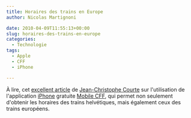 ```yaml
---
title: Horaires des trains en Europe
author: Nicolas Martignoni

date: 2010-04-09T11:55:13+00:00
slug: horaires-des-trains-en-europe
categories:
  - Technologie
tags:
  - Apple
  - CFF
  - iPhone

---
```

À lire, cet [excellent article][2] de [Jean-Christophe Courte][3] sur l'utilisation de l'application [iPhone][4] gratuite [Mobile CFF][1], qui permet non seulement d'obtenir les horaires des trains helvétiques, mais également ceux des trains européens.

 [1]: https://itunes.apple.com/app/sbb-mobile/id294855237?mt=8
 [2]: https://urbanbike.com/index.php/site/rseau-ferroviaire-suisse-cff-et-iphone/
 [3]: https://urbanbike.com/
 [4]: https://www.apple.com/iphone/

<!--more-->
